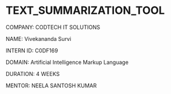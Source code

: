 # TEXT_SUMMARIZATION_TOOL

COMPANY: CODTECH IT SOLUTIONS

NAME: Vivekananda Survi

INTERN ID: C0DF169

DOMAIN: Artificial Intelligence Markup Language

DURATION: 4 WEEKS

MENTOR: NEELA SANTOSH KUMAR
